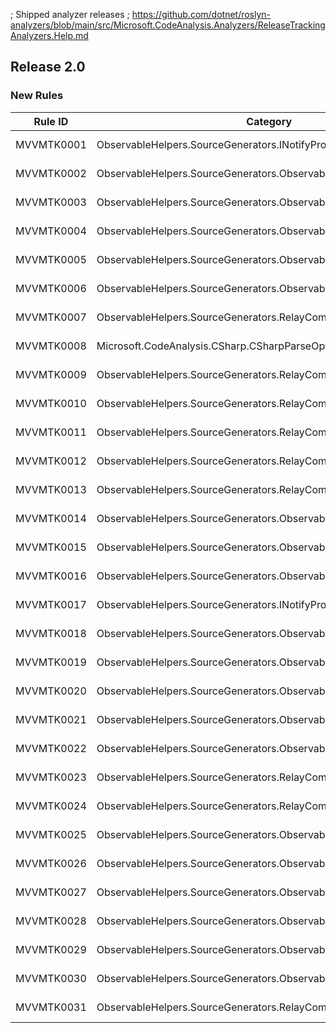 ﻿; Shipped analyzer releases
; https://github.com/dotnet/roslyn-analyzers/blob/main/src/Microsoft.CodeAnalysis.Analyzers/ReleaseTrackingAnalyzers.Help.md

## Release 2.0

### New Rules

Rule ID | Category | Severity | Notes
--------|----------|----------|-------
MVVMTK0001 | ObservableHelpers.SourceGenerators.INotifyPropertyChangedGenerator | Error | See https://aka.ms/mvvmtoolkit/errors/mvvmtk0001
MVVMTK0002 | ObservableHelpers.SourceGenerators.ObservableObjectGenerator | Error | See https://aka.ms/mvvmtoolkit/errors/mvvmtk0002
MVVMTK0003 | ObservableHelpers.SourceGenerators.ObservableObjectGenerator | Error | See https://aka.ms/mvvmtoolkit/errors/mvvmtk0003
MVVMTK0004 | ObservableHelpers.SourceGenerators.ObservableRecipientGenerator | Error | See https://aka.ms/mvvmtoolkit/errors/mvvmtk0004
MVVMTK0005 | ObservableHelpers.SourceGenerators.ObservableRecipientGenerator | Error | See https://aka.ms/mvvmtoolkit/errors/mvvmtk0005
MVVMTK0006 | ObservableHelpers.SourceGenerators.ObservablePropertyGenerator | Error | See https://aka.ms/mvvmtoolkit/errors/mvvmtk0006
MVVMTK0007 | ObservableHelpers.SourceGenerators.RelayCommandGenerator | Error | See https://aka.ms/mvvmtoolkit/errors/mvvmtk0007
MVVMTK0008 | Microsoft.CodeAnalysis.CSharp.CSharpParseOptions | Error | See https://aka.ms/mvvmtoolkit/errors/mvvmtk0008
MVVMTK0009 | ObservableHelpers.SourceGenerators.RelayCommandGenerator | Error | See https://aka.ms/mvvmtoolkit/errors/mvvmtk0009
MVVMTK0010 | ObservableHelpers.SourceGenerators.RelayCommandGenerator | Error | See https://aka.ms/mvvmtoolkit/errors/mvvmtk0010
MVVMTK0011 | ObservableHelpers.SourceGenerators.RelayCommandGenerator | Error | See https://aka.ms/mvvmtoolkit/errors/mvvmtk0011
MVVMTK0012 | ObservableHelpers.SourceGenerators.RelayCommandGenerator | Error | See https://aka.ms/mvvmtoolkit/errors/mvvmtk0012
MVVMTK0013 | ObservableHelpers.SourceGenerators.RelayCommandGenerator | Error | See https://aka.ms/mvvmtoolkit/errors/mvvmtk0013
MVVMTK0014 | ObservableHelpers.SourceGenerators.ObservablePropertyGenerator | Error | See https://aka.ms/mvvmtoolkit/errors/mvvmtk0014
MVVMTK0015 | ObservableHelpers.SourceGenerators.ObservablePropertyGenerator | Error | See https://aka.ms/mvvmtoolkit/errors/mvvmtk0015
MVVMTK0016 | ObservableHelpers.SourceGenerators.ObservablePropertyGenerator | Error | See https://aka.ms/mvvmtoolkit/errors/mvvmtk0016
MVVMTK0017 | ObservableHelpers.SourceGenerators.INotifyPropertyChangedGenerator | Error | See https://aka.ms/mvvmtoolkit/errors/mvvmtk0017
MVVMTK0018 | ObservableHelpers.SourceGenerators.ObservableObjectGenerator | Error | See https://aka.ms/mvvmtoolkit/errors/mvvmtk0018
MVVMTK0019 | ObservableHelpers.SourceGenerators.ObservablePropertyGenerator | Error | See https://aka.ms/mvvmtoolkit/errors/mvvmtk0019
MVVMTK0020 | ObservableHelpers.SourceGenerators.ObservablePropertyGenerator | Error | See https://aka.ms/mvvmtoolkit/errors/mvvmtk0020
MVVMTK0021 | ObservableHelpers.SourceGenerators.ObservableRecipientGenerator | Error | See https://aka.ms/mvvmtoolkit/errors/mvvmtk0021
MVVMTK0022 | ObservableHelpers.SourceGenerators.ObservablePropertyGenerator | Error | See https://aka.ms/mvvmtoolkit/errors/mvvmtk0022
MVVMTK0023 | ObservableHelpers.SourceGenerators.RelayCommandGenerator | Error | See https://aka.ms/mvvmtoolkit/errors/mvvmtk0023
MVVMTK0024 | ObservableHelpers.SourceGenerators.RelayCommandGenerator | Error | See https://aka.ms/mvvmtoolkit/errors/mvvmtk0024
MVVMTK0025 | ObservableHelpers.SourceGenerators.ObservablePropertyGenerator | Error | See https://aka.ms/mvvmtoolkit/errors/mvvmtk0025
MVVMTK0026 | ObservableHelpers.SourceGenerators.ObservablePropertyGenerator | Error | See https://aka.ms/mvvmtoolkit/errors/mvvmtk0026
MVVMTK0027 | ObservableHelpers.SourceGenerators.ObservablePropertyGenerator | Error | See https://aka.ms/mvvmtoolkit/errors/mvvmtk0027
MVVMTK0028 | ObservableHelpers.SourceGenerators.ObservablePropertyGenerator | Error | See https://aka.ms/mvvmtoolkit/errors/mvvmtk0028
MVVMTK0029 | ObservableHelpers.SourceGenerators.ObservablePropertyGenerator | Warning | See https://aka.ms/mvvmtoolkit/errors/mvvmtk0029
MVVMTK0030 | ObservableHelpers.SourceGenerators.ObservablePropertyGenerator | Warning | See https://aka.ms/mvvmtoolkit/errors/mvvmtk0030
MVVMTK0031 | ObservableHelpers.SourceGenerators.RelayCommandGenerator | Error | See https://aka.ms/mvvmtoolkit/errors/mvvmtk0031
